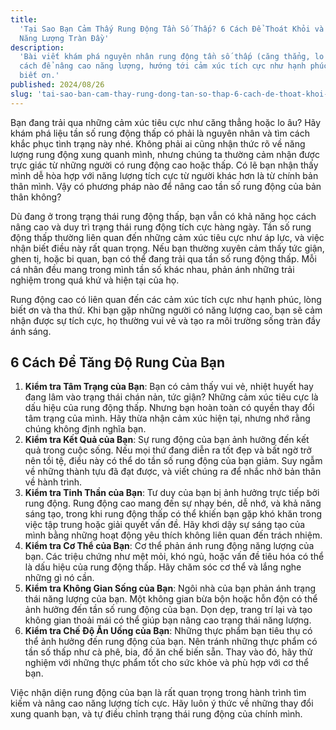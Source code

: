 ```yaml
---
title:
  'Tại Sao Bạn Cảm Thấy Rung Động Tần Số Thấp? 6 Cách Để Thoát Khỏi và Đánh Thức
  Năng Lượng Tràn Đầy'
description:
  'Bài viết khám phá nguyên nhân rung động tần số thấp (căng thẳng, lo âu) và 6
  cách để nâng cao năng lượng, hướng tới cảm xúc tích cực như hạnh phúc và lòng
  biết ơn.'
published: 2024/08/26
slug: 'tai-sao-ban-cam-thay-rung-dong-tan-so-thap-6-cach-de-thoat-khoi-va-danh-thuc-nang-luong-tran-day'
---
```


Bạn đang trải qua những cảm xúc tiêu cực như căng thẳng hoặc lo âu? Hãy khám phá
liệu tần số rung động thấp có phải là nguyên nhân và tìm cách khắc phục tình
trạng này nhé. Không phải ai cũng nhận thức rõ về năng lượng rung động xung
quanh mình, nhưng chúng ta thường cảm nhận được trực giác từ những người có rung
động cao hoặc thấp. Có lẽ bạn nhận thấy mình dễ hòa hợp với năng lượng tích cực
từ người khác hơn là từ chính bản thân mình. Vậy có phương pháp nào để nâng cao
tần số rung động của bản thân không?

Dù đang ở trong trạng thái rung động thấp, bạn vẫn có khả năng học cách nâng cao
và duy trì trạng thái rung động tích cực hàng ngày. Tần số rung động thấp thường
liên quan đến những cảm xúc tiêu cực như áp lực, và việc nhận biết điều này rất
quan trọng. Nếu bạn thường xuyên cảm thấy tức giận, ghen tị, hoặc bi quan, bạn
có thể đang trải qua tần số rung động thấp. Mỗi cá nhân đều mang trong mình tần
số khác nhau, phản ánh những trải nghiệm trong quá khứ và hiện tại của họ.

Rung động cao có liên quan đến các cảm xúc tích cực như hạnh phúc, lòng biết ơn
và tha thứ. Khi bạn gặp những người có năng lượng cao, bạn sẽ cảm nhận được sự
tích cực, họ thường vui vẻ và tạo ra môi trường sống tràn đầy ánh sáng.

## 6 Cách Để Tăng Độ Rung Của Bạn

1. **Kiểm tra Tâm Trạng của Bạn**: Bạn có cảm thấy vui vẻ, nhiệt huyết hay đang
   lâm vào trạng thái chán nản, tức giận? Những cảm xúc tiêu cực là dấu hiệu của
   rung động thấp. Nhưng bạn hoàn toàn có quyền thay đổi tâm trạng của mình. Hãy
   thừa nhận cảm xúc hiện tại, nhưng nhớ rằng chúng không định nghĩa bạn.
2. **Kiểm tra Kết Quả của Bạn**: Sự rung động của bạn ảnh hưởng đến kết quả
   trong cuộc sống. Nếu mọi thứ đang diễn ra tốt đẹp và bất ngờ trở nên tồi tệ,
   điều này có thể do tần số rung động của bạn giảm. Suy ngẫm về những thành tựu
   đã đạt được, và viết chúng ra để nhắc nhở bản thân về hành trình.
3. **Kiểm tra Tinh Thần của Bạn**: Tư duy của bạn bị ảnh hưởng trực tiếp bởi
   rung động. Rung động cao mang đến sự nhạy bén, dễ nhớ, và khả năng sáng tạo,
   trong khi rung động thấp có thể khiến bạn gặp khó khăn trong việc tập trung
   hoặc giải quyết vấn đề. Hãy khơi dậy sự sáng tạo của mình bằng những hoạt
   động yêu thích không liên quan đến trách nhiệm.
4. **Kiểm tra Cơ Thể của Bạn**: Cơ thể phản ánh rung động năng lượng của bạn.
   Các triệu chứng như mệt mỏi, khó ngủ, hoặc vấn đề tiêu hóa có thể là dấu hiệu
   của rung động thấp. Hãy chăm sóc cơ thể và lắng nghe những gì nó cần.
5. **Kiểm tra Không Gian Sống của Bạn**: Ngôi nhà của bạn phản ánh trạng thái
   năng lượng của bạn. Một không gian bừa bộn hoặc hỗn độn có thể ảnh hưởng đến
   tần số rung động của bạn. Dọn dẹp, trang trí lại và tạo không gian thoải mái
   có thể giúp bạn nâng cao trạng thái năng lượng.
6. **Kiểm tra Chế Độ Ăn Uống của Bạn**: Những thực phẩm bạn tiêu thụ có thể ảnh
   hưởng đến rung động của bạn. Nên tránh những thực phẩm có tần số thấp như cà
   phê, bia, đồ ăn chế biến sẵn. Thay vào đó, hãy thử nghiệm với những thực phẩm
   tốt cho sức khỏe và phù hợp với cơ thể bạn.

Việc nhận diện rung động của bạn là rất quan trọng trong hành trình tìm kiếm và
nâng cao năng lượng tích cực. Hãy luôn ý thức về những thay đổi xung quanh bạn,
và tự điều chỉnh trạng thái rung động của chính mình.
